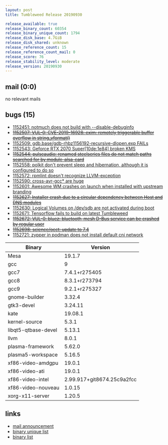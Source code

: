 ```yaml
---
layout: post
title: Tumbleweed Release 20190930

release_available: true
release_binary_count: 60354
release_binary_unique_count: 1794
release_disk_base: 4.7GiB
release_disk_shared: unknown
release_reference_count: 15
release_reference_count_mail: 0
release_score: 76
release_stability_level: moderate
release_version: 20190930
---
```


## mail (0:0)

no relevant mails

## bugs (15)

<!--more-->

- [1152451: notmuch does not build with --disable-debuginfo](https://bugzilla.opensuse.org/show_bug.cgi?id=1152451)
- ~~[1152507: VUL-0: CVE-2019-16928: exim: remotely triggerable buffer overflow in string_vformat()](https://bugzilla.opensuse.org/show_bug.cgi?id=1152507)~~
- [1152509: gdb.base/gdb-rhbz1156192-recursive-dlopen.exp FAILs](https://bugzilla.opensuse.org/show_bug.cgi?id=1152509)
- [1152543: Geforce RTX 2070 Super\[10de:1e84\] broken KMS](https://bugzilla.opensuse.org/show_bug.cgi?id=1152543)
- ~~[1152544: pulseaudio: renamed steelseries files do not match paths searched for by module-alsa-card](https://bugzilla.opensuse.org/show_bug.cgi?id=1152544)~~
- [1152558: polkit don't prevent sleep and hibernation, although it is configured to do so](https://bugzilla.opensuse.org/show_bug.cgi?id=1152558)
- [1152572: rpmlint doesn't recognize LLVM-exception](https://bugzilla.opensuse.org/show_bug.cgi?id=1152572)
- [1152590: cross-avr-gcc* are huge](https://bugzilla.opensuse.org/show_bug.cgi?id=1152590)
- [1152601: Awesome WM crashes on launch when installed with upstream branding](https://bugzilla.opensuse.org/show_bug.cgi?id=1152601)
- ~~[1152627: Installer crash due to a circular dependency between Host and DNS modules](https://bugzilla.opensuse.org/show_bug.cgi?id=1152627)~~
- [1152630: Logical Volumes on /dev/sdb are not activated during boot](https://bugzilla.opensuse.org/show_bug.cgi?id=1152630)
- [1152671: Tensorflow fails to build on latest Tumbleweed](https://bugzilla.opensuse.org/show_bug.cgi?id=1152671)
- ~~[1152672: VUL-0: bluez: bluetooth-mesh D-Bus service can be crashed by regular user](https://bugzilla.opensuse.org/show_bug.cgi?id=1152672)~~
- ~~[1152698: science/occt: update to 7.4](https://bugzilla.opensuse.org/show_bug.cgi?id=1152698)~~
- [1152721: zypper in podman does not install default cni network](https://bugzilla.opensuse.org/show_bug.cgi?id=1152721)

Binary | Version
--- | ---
Mesa | 19.1.7
gcc | 9
gcc7 | 7.4.1+r275405
gcc8 | 8.3.1+r273794
gcc9 | 9.2.1+r275327
gnome-builder | 3.32.4
gtk3-devel | 3.24.11
kate | 19.08.1
kernel-source | 5.3.1
libqt5-qtbase-devel | 5.13.1
llvm | 8.0.1
plasma-framework | 5.62.0
plasma5-workspace | 5.16.5
xf86-video-amdgpu | 19.0.1
xf86-video-ati | 19.0.1
xf86-video-intel | 2.99.917+git8674.25c9a2fcc
xf86-video-nouveau | 1.0.15
xorg-x11-server | 1.20.5

## links

- [mail announcement](https://lists.opensuse.org/opensuse-factory/2019-10/msg00014.html)
- [binary unique list](http://download.opensuse.org/history/20190930/rpm.unique.list)
- [binary list](http://download.opensuse.org/history/20190930/rpm.list)
